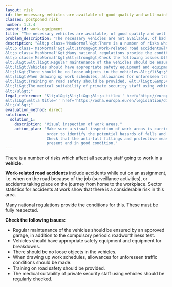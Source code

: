 ```yaml
---
layout: risk
id: the-necessary-vehicles-are-available-of-good-quality-and-well-maintained
classes: postponed risk
number: 1.3.4
parent_id: work-equipment
title: "The necessary vehicles are available, of good quality and well maintained."
problem_description: "The necessary vehicles are not available, of bad quality and/or poorly maintained."
description: "&lt;p class='MsoNormal'&gt;There is a number of risks which affect all security staff going to work in a &lt;strong&gt;vehicle&lt;/strong&gt;. &lt;/p&gt;&amp;#13;
&lt;p class='MsoNormal'&gt;&lt;strong&gt;Work-related road accidents&lt;/strong&gt; include accidents while out on an assignment, i.e. when on the road because of the job (surveillance activities), or accidents taking place on the journey from home to the workplace. Sector statistics for accidents at work show that there is a considerable risk in this area.&lt;/p&gt;&amp;#13;
&lt;p class='MsoNormal'&gt;Many national regulations provide the conditions for this. These must be fully respected.&lt;/p&gt;&amp;#13;
&lt;p class='MsoNormal'&gt;&lt;strong&gt;Check the following issues:&lt;/strong&gt;&lt;/p&gt;&amp;#13;
&lt;ul&gt;&lt;li&gt;Regular maintenance of the vehicles should be ensured by an approved garage, in addition to the compulsory periodic roadworthiness test. &lt;/li&gt;&amp;#13;
&lt;li&gt;Vehicles should have appropriate safety equipment and equipment for breakdowns.&lt;/li&gt;&amp;#13;
&lt;li&gt;There should be no loose objects in the vehicles.&lt;/li&gt;&amp;#13;
&lt;li&gt;When drawing up work schedules, allowances for unforeseen traffic conditions should be made. &lt;/li&gt;&amp;#13;
&lt;li&gt;Training on road safety should be provided. &lt;/li&gt;&amp;#13;
&lt;li&gt;The medical suitability of private security staff using vehicles should be regularly checked.&lt;/li&gt;&amp;#13;
&lt;/ul&gt;"
legal_reference: "&lt;ul&gt;&lt;li&gt;&lt;a title='' href='http://europa.eu/legislation_summaries/employment_and_social_policy/health_hygiene_safety_at_work/c11113_en.htm' rel='nofollow' target='_blank'&gt;89/391/CEE Implementing measures to improve the health and safety of workers (framework directive).&lt;/a&gt;&lt;/li&gt;&amp;#13;
&lt;li&gt;&lt;a title='' href='https://osha.europa.eu/en/legislation/directives/workplaces-equipment-signs-personal-protective-equipment/osh-directives/3' rel='nofollow' target='_blank'&gt;2009/104/EC Directive on the minimum safety and health requirements for the use of work equipment.&lt;/a&gt;&lt;/li&gt;&amp;#13;
&lt;/ul&gt;"
evaluation_method: direct
solutions:
  solution_1:
    description: "Visual inspection of work areas."
    action_plan: "Make sure a visual inspection of work areas is carried out in
                  order to identify the potential hazards of falls and slips.
                  Check that the anti-fall fittings and protective measures are
                  present and in good condition."
---
```

There is a number of risks which affect all security staff going to work in a
**vehicle**.

**Work-related road accidents** include accidents while out on an assignment, i.e. when on the road because of the job (surveillance activities), or accidents taking place on the journey from home to the workplace. Sector statistics for accidents at work show that there is a considerable risk in this area.

Many national regulations provide the conditions for this. These must be fully
respected.

**Check the following issues:**

  * Regular maintenance of the vehicles should be ensured by an approved garage, in addition to the compulsory periodic roadworthiness test. 
  * Vehicles should have appropriate safety equipment and equipment for breakdowns.
  * There should be no loose objects in the vehicles.
  * When drawing up work schedules, allowances for unforeseen traffic conditions should be made. 
  * Training on road safety should be provided. 
  * The medical suitability of private security staff using vehicles should be regularly checked.


